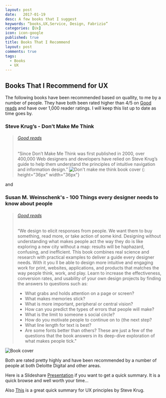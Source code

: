 ```yaml
---
layout: post
date:   2017-01-19
desc: A few books that I suggest
keywords: “books,UX,Service, Design, Fabrizio”
categories: [Ux]
icon: icon-google
published: true
title: Books That I Recommend
layout: post
comments: true
tags:
  - Books
  - UX
---
```




## Books That I Recommend for UX

The following books have been recommended based on quallity, to me by a number of people.  They have both been rated higher than 4/5 on [Good reads](http://www.goodreads.com/) and have over 1,000 reader ratings.  I will keep this list up to date as time goes by. 

### Steve Krug’s - Don’t Make Me Think
> ###### [Good reads](http://www.goodreads.com/book/show/18197267-don-t-make-me-think-revisited)
>   “Since Don’t Make Me Think was first published in 2000, over 400,000 Web designers and developers have relied on Steve Krug’s guide to help them understand the principles of intuitive navigation and information design.” 
![Don't make me think book cover](http://t2.gstatic.com/images?q=tbn:ANd9GcQf5mLTzUxPludI9Z4CAx-240VGkOfCjxBriTBQoN39LAsklObd)
{: height="36px" width="36px"}

and

### Susan M. Weinschenk's - 100 Things every designer needs to know about people

> ###### [Good reads](http://www.goodreads.com/book/show/10778139-100-things-every-designer-needs-to-know-about-people)
>   “We design to elicit responses from people. We want them to buy something, read more, or take action of some kind. Designing without understanding what makes people act the way they do is like exploring a new city without a map: results will be haphazard, confusing, and inefficient. This book combines real science and research with practical examples to deliver a guide every designer needs. With it you ll be able to design more intuitive and engaging work for print, websites, applications, and products that matches the way people think, work, and play.
Learn to increase the effectiveness, conversion rates, and usability of your own design projects by finding the answers to questions such as: 
>    
>  * What grabs and holds attention on a page or screen?
> * What makes memories stick?
> * What is more important, peripheral or central vision?
> * How can you predict the types of errors that people will make?
> * What is the limit to someone s social circle?
> * How do you motivate people to continue on to (the next step?
> * What line length for text is best?
> * Are some fonts better than others? 
>   These are just a few of the questions that the book answers in its deep-dive exploration of what makes people tick." 

![Book cover](http://www.peachpit.com/ShowCover.aspx?isbn=0321767535)

Both are rated pretty highly and have been recommended by a number of people at both Deloitte Digital and other areas.

Here is a Slideshare [Presentation](http://www.slideshare.net/susanweinschenk/top-10-things-every-designer-needs-to-know-about-people/17-Fact_or_Fiction_People_can) if you want to get a quick summary.  It is a quick browse and well worth your time...

Also [This](http://www.uxbooth.com/articles/10-usability-lessons-from-steve-krugs-dont-make-me-think/) is a great quick summary for UX principles by Steve Krug.




